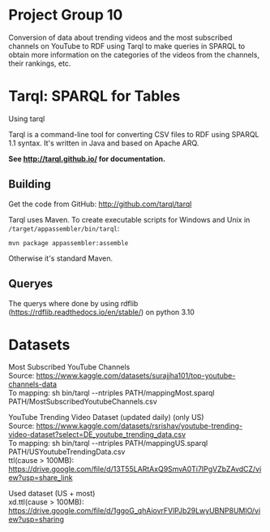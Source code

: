 # Project Group 10
Conversion of data about trending videos and the most subscribed channels on YouTube to RDF using Tarql to make queries in SPARQL to obtain more information on the categories of the videos from the channels, their rankings, etc.

# Tarql: SPARQL for Tables
Using tarql

Tarql is a command-line tool for converting CSV files to RDF using SPARQL 1.1 syntax. It's written in Java and based on Apache ARQ.

**See http://tarql.github.io/ for documentation.**

## Building

Get the code from GitHub: http://github.com/tarql/tarql

Tarql uses Maven. To create executable scripts for Windows and Unix in `/target/appassembler/bin/tarql`:

    mvn package appassembler:assemble

Otherwise it's standard Maven.

## Queryes

The querys where done by using rdflib (https://rdflib.readthedocs.io/en/stable/) on python 3.10

# Datasets
Most Subscribed YouTube Channels <br/>
Source: https://www.kaggle.com/datasets/surajjha101/top-youtube-channels-data <br/>
To mapping: sh bin/tarql --ntriples PATH/mappingMost.sparql PATH/MostSubscribedYoutubeChannels.csv

YouTube Trending Video Dataset (updated daily) (only US) <br/>
Source: https://www.kaggle.com/datasets/rsrishav/youtube-trending-video-dataset?select=DE_youtube_trending_data.csv <br/>
To mapping: sh bin/tarql --ntriples PATH/mappingUS.sparql PATH/USYoutubeTrendingData.csv <br/>
ttl(cause > 100MB): https://drive.google.com/file/d/13T55LARtAxQ9SmvA0Ti7IPgVZbZAvdCZ/view?usp=share_link

Used dataset (US + most) <br/>
xd.ttl(cause > 100MB): https://drive.google.com/file/d/1ggoG_qhAiovrFVlPJb29LwyUBNP8UMlO/view?usp=sharing
